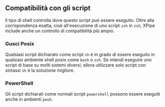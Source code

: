 ## Compatibilità con gli script

Il tipo di shell controlla dove questo script può essere eseguito.
Oltre alla corrispondenza esatta, cioè all'esecuzione di uno script `zsh` in `zsh`, XPipe include anche un controllo di compatibilità più ampio.

### Gusci Posix

Qualsiasi script dichiarato come script `sh` è in grado di essere eseguito in qualsiasi ambiente shell posix come `bash` o `zsh`.
Se intendi eseguire uno script di base su molti sistemi diversi, allora utilizzare solo script con sintassi `sh` è la soluzione migliore.

### PowerShell

Gli script dichiarati come normali script `powershell` possono essere eseguiti anche in ambienti `pwsh`.
